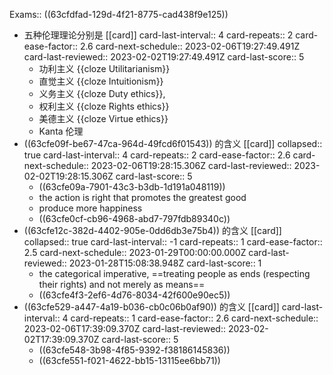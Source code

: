 Exams:: ((63cfdfad-129d-4f21-8775-cad438f9e125))

- 五种伦理理论分别是 [[card]]
  card-last-interval:: 4
  card-repeats:: 2
  card-ease-factor:: 2.6
  card-next-schedule:: 2023-02-06T19:27:49.491Z
  card-last-reviewed:: 2023-02-02T19:27:49.491Z
  card-last-score:: 5
	- 功利主义 {{cloze  Utilitarianism}}
	- 直觉主义  {{cloze Intuitionism}}
	- 义务主义  {{cloze Duty ethics}},
	- 权利主义  {{cloze Rights ethics}}
	- 美德主义  {{cloze Virtue ethics}}
	- Kanta 伦理
- ((63cfe09f-be67-47ca-964d-49fcd6f01543)) 的含义 [[card]]
  collapsed:: true
  card-last-interval:: 4
  card-repeats:: 2
  card-ease-factor:: 2.6
  card-next-schedule:: 2023-02-06T19:28:15.306Z
  card-last-reviewed:: 2023-02-02T19:28:15.306Z
  card-last-score:: 5
	- ((63cfe09a-7901-43c3-b3db-1d191a048119))
	- the action is right that promotes the greatest good
	- produce more happiness
	- ((63cfe0cf-cb96-4968-abd7-797fdb89340c))
- ((63cfe12c-382d-4402-905e-0dd6db3e75b4)) 的含义 [[card]]
  collapsed:: true
  card-last-interval:: -1
  card-repeats:: 1
  card-ease-factor:: 2.5
  card-next-schedule:: 2023-01-29T00:00:00.000Z
  card-last-reviewed:: 2023-01-28T15:08:38.948Z
  card-last-score:: 1
	- the categorical imperative, ==treating people as ends (respecting their rights) and not merely as means==
	- ((63cfe4f3-2ef6-4d76-8034-42f600e90ec5))
- ((63cfe529-a447-4a19-b036-cb0c06b0af90)) 的含义 [[card]]
  card-last-interval:: 4
  card-repeats:: 1
  card-ease-factor:: 2.6
  card-next-schedule:: 2023-02-06T17:39:09.370Z
  card-last-reviewed:: 2023-02-02T17:39:09.370Z
  card-last-score:: 5
	- ((63cfe548-3b98-4f85-9392-f38186145836))
	- ((63cfe551-f021-4622-bb15-13115ee6bb71))